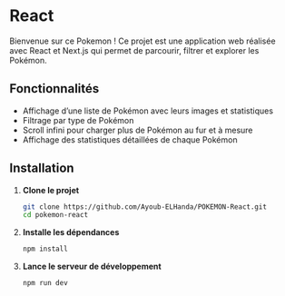 #  React

Bienvenue sur ce Pokemon !
Ce projet est une application web réalisée avec React et Next.js qui permet de parcourir, filtrer et explorer les Pokémon.

## Fonctionnalités

- Affichage d’une liste de Pokémon avec leurs images et statistiques
- Filtrage par type de Pokémon
- Scroll infini pour charger plus de Pokémon au fur et à mesure
- Affichage des statistiques détaillées de chaque Pokémon

## Installation

1. **Clone le projet**  
   ```bash
   git clone https://github.com/Ayoub-ELHanda/POKEMON-React.git
   cd pokemon-react
   ```

2. **Installe les dépendances**  
   ```bash
   npm install
   ```

3. **Lance le serveur de développement**  
   ```bash
   npm run dev
   ```
